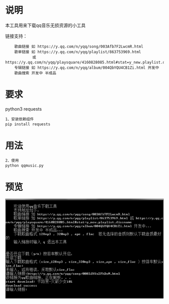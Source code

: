 # 说明
本工具用来下载qq音乐无损资源的小工具

链接支持：
```
    歌曲链接 如 https://y.qq.com/n/yqq/song/003Afb7F2LwcmR.html
    歌单链接 如 https://y.qq.com/n/yqq/playlist/863753969.html 
            或 https://y.qq.com/n/yqq/playsquare/4160828085.html#stat=y_new.playlist.dissname
    专辑链接 如 https://y.qq.com/n/yqq/album/004QbYQU4CB1Zi.html 开发中
    歌曲搜索 开发中 半成品
```
# 要求
python3
requests
```
1、安装依赖组件
pip install requests
```

# 用法
``` 
2、使用
python qqmusic.py
```

# 预览
![avatar](./imgs/1.png)